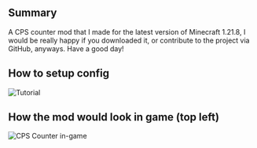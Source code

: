 ## **Summary**
A CPS counter mod that I made for the latest version of Minecraft 1.21.8, I would be really happy if you downloaded it, or contribute to the project via GitHub, anyways. Have a good day! 

## **How to setup config**
![Tutorial](https://cdn.modrinth.com/data/cached_images/08b303a2669ef5d760953120a03132866d92c617.png)


## **How the mod would look in game (top left)**
![CPS Counter in-game](https://cdn.modrinth.com/data/cached_images/b40666e470a7501a39a510797f5dc2f3cbeb974c.png)
